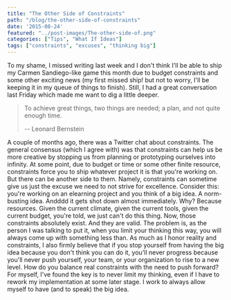 ```yaml
---
title: "The Other Side of Constraints"
path: "/blog/the-other-side-of-constraints"
date: '2015-08-24'
featured: "../post-images/The-other-side-of.png"
categories: ["Tips", "What If Ideas"]
tags: ["constraints", "excuses", "thinking big"]
---
```


To my shame, I missed writing last week and I don't think I'll be able to ship my Carmen Sandiego-like game this month due to budget constraints and some other exciting news (my first missed ship! but not to worry, I'll be keeping it in my queue of things to finish). Still, I had a great conversation last Friday which made me want to dig a little deeper.

> To achieve great things, two things are needed; a plan, and not quite enough time.
>
> -- Leonard Bernstein

A couple of months ago, there was a Twitter chat about constraints. The general consensus (which I agree with) was that constraints can help us be more creative by stopping us from planning or prototyping ourselves into infinity. At some point, due to budget or time or some other finite resource, constraints force you to ship whatever project it is that you're working on. But there can be another side to them. Namely, constraints can sometime give us just the excuse we need to not strive for excellence. Consider this: you're working on an elearning project and you think of a big idea. A norm-busting idea. Andddd it gets shot down almost immediately. Why? Because resources. Given the current climate, given the current tools, given the current budget, you're told, we just can't do this thing. Now, those constraints absolutely exist. And they are valid. The problem is, as the person I was talking to put it, when you limit your thinking this way, you will always come up with something less than. As much as I honor reality and constraints, I also firmly believe that if you stop yourself from having the big idea because you don't think you can do it, you'll never progress because you'll never push yourself, your team, or your organization to rise to a new level. How do you balance real constraints with the need to push forward? For myself, I've found the key is to never limit my thinking, even if I have to rework my implementation at some later stage. I work to always allow myself to have (and to speak) the big idea.
